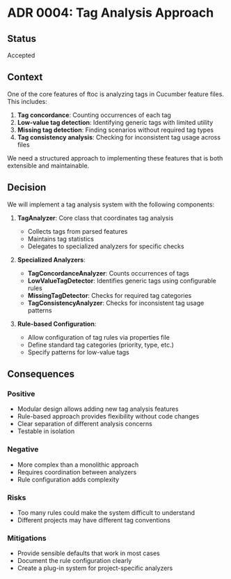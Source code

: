 # ADR 0004: Tag Analysis Approach

## Status

Accepted

## Context

One of the core features of ftoc is analyzing tags in Cucumber feature files. This includes:

1. **Tag concordance**: Counting occurrences of each tag
2. **Low-value tag detection**: Identifying generic tags with limited utility
3. **Missing tag detection**: Finding scenarios without required tag types
4. **Tag consistency analysis**: Checking for inconsistent tag usage across files

We need a structured approach to implementing these features that is both extensible and maintainable.

## Decision

We will implement a tag analysis system with the following components:

1. **TagAnalyzer**: Core class that coordinates tag analysis
   - Collects tags from parsed features
   - Maintains tag statistics
   - Delegates to specialized analyzers for specific checks

2. **Specialized Analyzers**:
   - **TagConcordanceAnalyzer**: Counts occurrences of tags
   - **LowValueTagDetector**: Identifies generic tags using configurable rules
   - **MissingTagDetector**: Checks for required tag categories
   - **TagConsistencyAnalyzer**: Checks for inconsistent tag usage patterns

3. **Rule-based Configuration**:
   - Allow configuration of tag rules via properties file
   - Define standard tag categories (priority, type, etc.)
   - Specify patterns for low-value tags

## Consequences

### Positive

- Modular design allows adding new tag analysis features
- Rule-based approach provides flexibility without code changes
- Clear separation of different analysis concerns
- Testable in isolation

### Negative

- More complex than a monolithic approach
- Requires coordination between analyzers
- Rule configuration adds complexity

### Risks

- Too many rules could make the system difficult to understand
- Different projects may have different tag conventions

### Mitigations

- Provide sensible defaults that work in most cases
- Document the rule configuration clearly
- Create a plug-in system for project-specific analyzers
